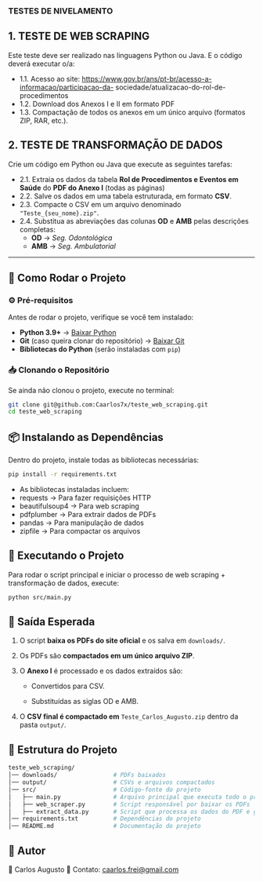 ### TESTES DE NIVELAMENTO  

## 1. TESTE DE WEB SCRAPING
Este teste deve ser realizado nas linguagens Python ou Java. E o código deverá executar o/a:

- 1.1. Acesso ao site: https://www.gov.br/ans/pt-br/acesso-a-informacao/participacao-da-
sociedade/atualizacao-do-rol-de-procedimentos
- 1.2. Download dos Anexos I e II em formato PDF
- 1.3. Compactação de todos os anexos em um único arquivo (formatos ZIP, RAR, etc.).

## 2. TESTE DE TRANSFORMAÇÃO DE DADOS
Crie um código em Python ou Java que execute as seguintes tarefas:
- 2.1. Extraia os dados da tabela **Rol de Procedimentos e Eventos em Saúde** do **PDF do Anexo I** (todas as páginas)
- 2.2. Salve os dados em uma tabela estruturada, em formato **CSV**.
- 2.3. Compacte o CSV em um arquivo denominado `"Teste_{seu_nome}.zip"`.
- 2.4. Substitua as abreviações das colunas **OD** e **AMB** pelas descrições completas:
  - **OD** → *Seg. Odontológica*
  - **AMB** → *Seg. Ambulatorial*

---

## **📌 Como Rodar o Projeto**
### **⚙️ Pré-requisitos**
Antes de rodar o projeto, verifique se você tem instalado:
- **Python 3.9+** → [Baixar Python](https://www.python.org/downloads/)
- **Git** (caso queira clonar do repositório) → [Baixar Git](https://git-scm.com/downloads)
- **Bibliotecas do Python** (serão instaladas com `pip`)

### **📥 Clonando o Repositório**
Se ainda não clonou o projeto, execute no terminal:
```bash
git clone git@github.com:Caarlos7x/teste_web_scraping.git
cd teste_web_scraping
```

## **📦 Instalando as Dependências**
Dentro do projeto, instale todas as bibliotecas necessárias:
```bash
pip install -r requirements.txt
```
- As bibliotecas instaladas incluem:
- requests → Para fazer requisições HTTP
- beautifulsoup4 → Para web scraping
- pdfplumber → Para extrair dados de PDFs
- pandas → Para manipulação de dados
- zipfile → Para compactar os arquivos

## **🚀 Executando o Projeto**
Para rodar o script principal e iniciar o processo de web scraping + transformação de dados, execute:
```bash
python src/main.py
```

## **📂 Saída Esperada**
1. O script **baixa os PDFs do site oficial** e os salva em `downloads/`.

2. Os PDFs são **compactados em um único arquivo ZIP**.

3. O **Anexo I** é processado e os dados extraídos são:

    - Convertidos para CSV.

    - Substituídas as siglas OD e AMB.

4. O **CSV final é compactado em** `Teste_Carlos_Augusto.zip` dentro da pasta `output/`.

## **📌 Estrutura do Projeto**
```bash
teste_web_scraping/
│── downloads/                # PDFs baixados
│── output/                   # CSVs e arquivos compactados
│── src/                      # Código-fonte do projeto
│   ├── main.py               # Arquivo principal que executa todo o processo
│   ├── web_scraper.py        # Script responsável por baixar os PDFs
│   ├── extract_data.py       # Script que processa os dados do PDF e gera CSV
│── requirements.txt          # Dependências do projeto
│── README.md                 # Documentação do projeto
```

## **📌 Autor**
👤 Carlos Augusto
📧 Contato: caarlos.frei@gmail.com
